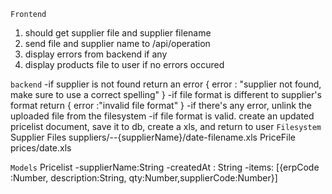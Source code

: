 
`Frontend`
1. should get supplier file and supplier filename
2. send file and supplier name to /api/operation
3. display errors from backend if any
4. display products file to user if no errors occured

`backend`
    -if supplier is not found return an error { error : "supplier not found, make sure to use a correct spelling" }
    -if file format is different to supplier's format return { error :"invalid file format" }
    -if there's any error, unlink the uploaded file from the filesystem
    -if file format is valid. create an updated pricelist document, save it to db, create a xls, and return to user
`Filesystem`
    Supplier Files
    suppliers/--{supplierName}/date-filename.xls
    PriceFile
    prices/date.xls



`Models`
  Pricelist
    -supplierName:String
    -createdAt : String
    -items: [{erpCode :Number, description:String, qty:Number,supplierCode:Number}]



